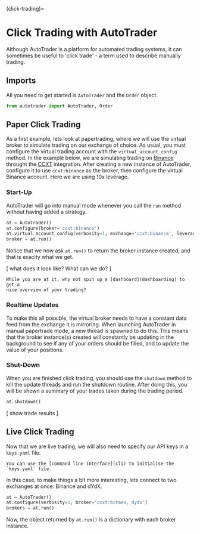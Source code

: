 (click-trading)=
# Click Trading with AutoTrader

Although AutoTrader is a platform for automated trading systems, it can
sometimes be useful to 'click trade' - a term used to describe manually 
trading. 




## Imports
All you need to get started is `AutoTrader` and the `Order` object.

```python
from autotrader import AutoTrader, Order
```


## Paper Click Trading

As a first example, lets look at papertrading, where we will use the virtual
broker to simulate trading on our exchange of choice. As usual, you must
configure the virtual trading account with the `virtual_account_config` method.
In the example below, we are simulating trading on 
[Binance](https://www.binance.com/en) throught the [CCXT](ccxt-module-docs)
integration. After creating a new instance of AutoTrader, configure it to
use `ccxt:binance` as the broker, then configure the virtual Binance account.
Here we are using 10x leverage.


### Start-Up

AutoTrader will go into manual mode whenever you call the `run` method without 
having added a strategy.

```python
at = AutoTrader()
at.configure(broker='ccxt:binance')
at.virtual_account_config(verbosity=1, exchange='ccxt:binance', leverage=10)
broker = at.run()
```

Notice that we now ask `at.run()` to return the broker instance created, and that
is exaclty what we get. 


[ what does it look like? What can we do? ]


```{tip}
While you are at it, why not spin up a [dashboard](dashboarding) to get a 
nice overview of your trading?
```


### Realtime Updates
To make this all possible, the virtual broker needs to have a constant data feed
from the exchange it is mirroring. When launching AutoTrader in manual papertrade
mode, a new thread is spawned to do this. This means that the broker instance(s)
created will constantly be updating in the background to see if any of your
orders should be filled, and to update the value of your positions.



### Shut-Down
When you are finished click trading, you should use the `shutdown` method to kill
the update threads and run the shutdown routine. After doing this, you will be 
shown a summary of your trades taken during the trading period.

```python
at.shutdown()
```

[ show trade results ]




## Live Click Trading

Now that we are live trading, we will also need to specify our API keys in a
`keys.yaml` file. 

```{tip}
You can use the [command line interface](cli) to initialise the `keys.yaml` file.
```

In this case, to make things a bit more interesting, lets connect to two exchanges
at once: Binance and dYdX.

```python
at = AutoTrader()
at.configure(verbosity=1, broker='ccxt:bitmex, dydx')
brokers = at.run()
```

Now, the object returned by `at.run()` is a dictionary with each broker instance.